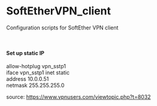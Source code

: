 # SoftEtherVPN_client
Configuration scripts for SoftEther VPN client  

<br>  

#### Set up static IP

allow-hotplug vpn_sstp1  
iface vpn_sstp1 inet static  
address 10.0.0.51  
netmask 255.255.255.0  

source: https://www.vpnusers.com/viewtopic.php?t=8032
